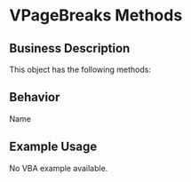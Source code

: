 # VPageBreaks Methods

## Business Description
This object has the following methods:

## Behavior
Name

## Example Usage
No VBA example available.